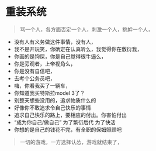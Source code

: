 # 重装系统



> 骂一个人，各方面否定一个人，刺激一个人，挑衅一个人，

* 没有人有义务做这件事情，没有人，
* 我不是开玩笑，你确定在认真听么，我觉得你在敷衍我，
* 你画的是狗屎，你是自己觉得很牛逼么，
* 你是旁观者，上帝视角么，
* 你是没有自信吧，
* 去考个公务员吧，
* 嗨，你看我买了一辆车，
* 你知道我买特斯拉model 3了？
* 别整天想些没用的，追求物质什么的
* 好像你不敢追求令自己快乐的事情
* 追求自己快乐的路上，要相应的付出。你害怕付出
* “成为你自己/做自己” 为了繁衍后代 为了快活
* 你想的是自己的钱花不完，有全职的保姆照顾吧

> 一切的游戏，一方选择认怂，游戏就结束了，

